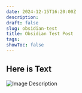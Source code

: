 ```yaml
---
date: 2024-12-15T16:20:00Z
description: 
draft: false
slug: obsidian-test
title: Obsidian Test Post
tags: 
showToc: false
---
```


## Here is Text

![Image Description](/images/Pasted%20image%2020241215163254.png)